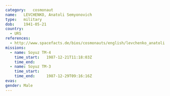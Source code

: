 ```yaml
---
category:	cosmonaut
name:	LEVCHENKO, Anatoli Semyonovich 
type:	military
dob:	1941-05-21
country:
  - URS
references:
  - http://www.spacefacts.de/bios/cosmonauts/english/levchenko_anatoli.htm
missions:
  - name: Soyuz TM-4
    time_start:   1987-12-21T11:18:03Z
    time_end:     
  - name: Soyuz TM-3
    time_start:   
    time_end:     1987-12-29T09:16:16Z
evas:
gender:	Male
---
```

